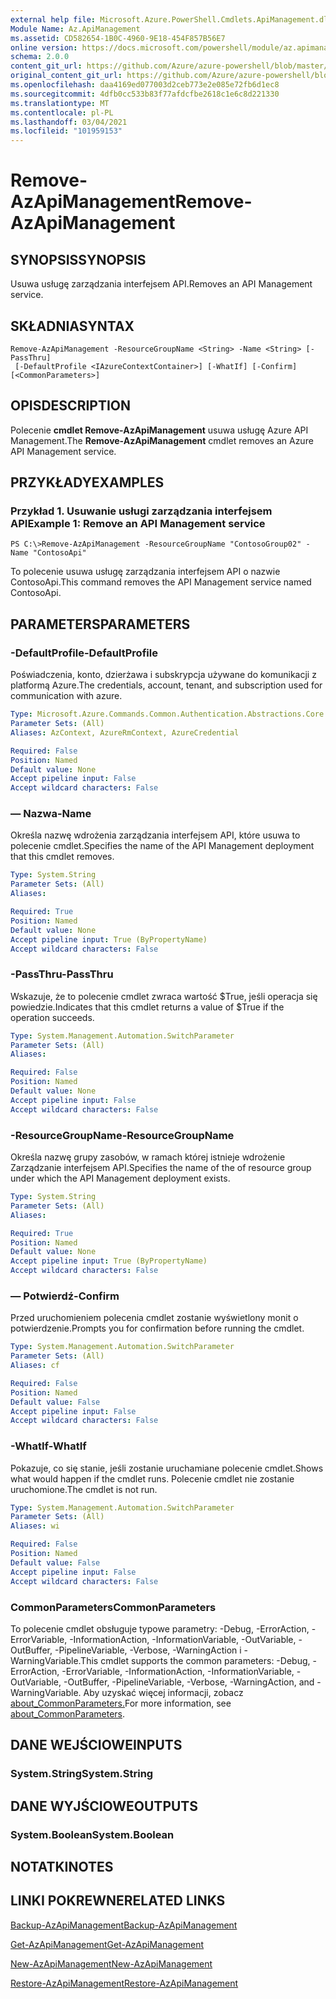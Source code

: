 ```yaml
---
external help file: Microsoft.Azure.PowerShell.Cmdlets.ApiManagement.dll-Help.xml
Module Name: Az.ApiManagement
ms.assetid: CD582654-1B0C-4960-9E18-454F857B56E7
online version: https://docs.microsoft.com/powershell/module/az.apimanagement/remove-azapimanagement
schema: 2.0.0
content_git_url: https://github.com/Azure/azure-powershell/blob/master/src/ApiManagement/ApiManagement/help/Remove-AzApiManagement.md
original_content_git_url: https://github.com/Azure/azure-powershell/blob/master/src/ApiManagement/ApiManagement/help/Remove-AzApiManagement.md
ms.openlocfilehash: daa4169ed077003d2ceb773e2e085e72fb6d1ec8
ms.sourcegitcommit: 4dfb0cc533b83f77afdcfbe2618c1e6c8d221330
ms.translationtype: MT
ms.contentlocale: pl-PL
ms.lasthandoff: 03/04/2021
ms.locfileid: "101959153"
---
```

# <span data-ttu-id="77e37-101">Remove-AzApiManagement</span><span class="sxs-lookup"><span data-stu-id="77e37-101">Remove-AzApiManagement</span></span>

## <span data-ttu-id="77e37-102">SYNOPSIS</span><span class="sxs-lookup"><span data-stu-id="77e37-102">SYNOPSIS</span></span>
<span data-ttu-id="77e37-103">Usuwa usługę zarządzania interfejsem API.</span><span class="sxs-lookup"><span data-stu-id="77e37-103">Removes an API Management service.</span></span>

## <span data-ttu-id="77e37-104">SKŁADNIA</span><span class="sxs-lookup"><span data-stu-id="77e37-104">SYNTAX</span></span>

```
Remove-AzApiManagement -ResourceGroupName <String> -Name <String> [-PassThru]
 [-DefaultProfile <IAzureContextContainer>] [-WhatIf] [-Confirm] [<CommonParameters>]
```

## <span data-ttu-id="77e37-105">OPIS</span><span class="sxs-lookup"><span data-stu-id="77e37-105">DESCRIPTION</span></span>
<span data-ttu-id="77e37-106">Polecenie **cmdlet Remove-AzApiManagement** usuwa usługę Azure API Management.</span><span class="sxs-lookup"><span data-stu-id="77e37-106">The **Remove-AzApiManagement** cmdlet removes an Azure API Management service.</span></span>

## <span data-ttu-id="77e37-107">PRZYKŁADY</span><span class="sxs-lookup"><span data-stu-id="77e37-107">EXAMPLES</span></span>

### <span data-ttu-id="77e37-108">Przykład 1. Usuwanie usługi zarządzania interfejsem API</span><span class="sxs-lookup"><span data-stu-id="77e37-108">Example 1: Remove an API Management service</span></span>
```
PS C:\>Remove-AzApiManagement -ResourceGroupName "ContosoGroup02" -Name "ContosoApi"
```

<span data-ttu-id="77e37-109">To polecenie usuwa usługę zarządzania interfejsem API o nazwie ContosoApi.</span><span class="sxs-lookup"><span data-stu-id="77e37-109">This command removes the API Management service named ContosoApi.</span></span>

## <span data-ttu-id="77e37-110">PARAMETERS</span><span class="sxs-lookup"><span data-stu-id="77e37-110">PARAMETERS</span></span>

### <span data-ttu-id="77e37-111">-DefaultProfile</span><span class="sxs-lookup"><span data-stu-id="77e37-111">-DefaultProfile</span></span>
<span data-ttu-id="77e37-112">Poświadczenia, konto, dzierżawa i subskrypcja używane do komunikacji z platformą Azure.</span><span class="sxs-lookup"><span data-stu-id="77e37-112">The credentials, account, tenant, and subscription used for communication with azure.</span></span>

```yaml
Type: Microsoft.Azure.Commands.Common.Authentication.Abstractions.Core.IAzureContextContainer
Parameter Sets: (All)
Aliases: AzContext, AzureRmContext, AzureCredential

Required: False
Position: Named
Default value: None
Accept pipeline input: False
Accept wildcard characters: False
```

### <span data-ttu-id="77e37-113">— Nazwa</span><span class="sxs-lookup"><span data-stu-id="77e37-113">-Name</span></span>
<span data-ttu-id="77e37-114">Określa nazwę wdrożenia zarządzania interfejsem API, które usuwa to polecenie cmdlet.</span><span class="sxs-lookup"><span data-stu-id="77e37-114">Specifies the name of the API Management deployment that this cmdlet removes.</span></span>

```yaml
Type: System.String
Parameter Sets: (All)
Aliases:

Required: True
Position: Named
Default value: None
Accept pipeline input: True (ByPropertyName)
Accept wildcard characters: False
```

### <span data-ttu-id="77e37-115">-PassThru</span><span class="sxs-lookup"><span data-stu-id="77e37-115">-PassThru</span></span>
<span data-ttu-id="77e37-116">Wskazuje, że to polecenie cmdlet zwraca wartość $True, jeśli operacja się powiedzie.</span><span class="sxs-lookup"><span data-stu-id="77e37-116">Indicates that this cmdlet returns a value of $True if the operation succeeds.</span></span>

```yaml
Type: System.Management.Automation.SwitchParameter
Parameter Sets: (All)
Aliases:

Required: False
Position: Named
Default value: None
Accept pipeline input: False
Accept wildcard characters: False
```

### <span data-ttu-id="77e37-117">-ResourceGroupName</span><span class="sxs-lookup"><span data-stu-id="77e37-117">-ResourceGroupName</span></span>
<span data-ttu-id="77e37-118">Określa nazwę grupy zasobów, w ramach której istnieje wdrożenie Zarządzanie interfejsem API.</span><span class="sxs-lookup"><span data-stu-id="77e37-118">Specifies the name of the of resource group under which the API Management deployment exists.</span></span>

```yaml
Type: System.String
Parameter Sets: (All)
Aliases:

Required: True
Position: Named
Default value: None
Accept pipeline input: True (ByPropertyName)
Accept wildcard characters: False
```

### <span data-ttu-id="77e37-119">— Potwierdź</span><span class="sxs-lookup"><span data-stu-id="77e37-119">-Confirm</span></span>
<span data-ttu-id="77e37-120">Przed uruchomieniem polecenia cmdlet zostanie wyświetlony monit o potwierdzenie.</span><span class="sxs-lookup"><span data-stu-id="77e37-120">Prompts you for confirmation before running the cmdlet.</span></span>

```yaml
Type: System.Management.Automation.SwitchParameter
Parameter Sets: (All)
Aliases: cf

Required: False
Position: Named
Default value: False
Accept pipeline input: False
Accept wildcard characters: False
```

### <span data-ttu-id="77e37-121">-WhatIf</span><span class="sxs-lookup"><span data-stu-id="77e37-121">-WhatIf</span></span>
<span data-ttu-id="77e37-122">Pokazuje, co się stanie, jeśli zostanie uruchamiane polecenie cmdlet.</span><span class="sxs-lookup"><span data-stu-id="77e37-122">Shows what would happen if the cmdlet runs.</span></span>
<span data-ttu-id="77e37-123">Polecenie cmdlet nie zostanie uruchomione.</span><span class="sxs-lookup"><span data-stu-id="77e37-123">The cmdlet is not run.</span></span>

```yaml
Type: System.Management.Automation.SwitchParameter
Parameter Sets: (All)
Aliases: wi

Required: False
Position: Named
Default value: False
Accept pipeline input: False
Accept wildcard characters: False
```

### <span data-ttu-id="77e37-124">CommonParameters</span><span class="sxs-lookup"><span data-stu-id="77e37-124">CommonParameters</span></span>
<span data-ttu-id="77e37-125">To polecenie cmdlet obsługuje typowe parametry: -Debug, -ErrorAction, -ErrorVariable, -InformationAction, -InformationVariable, -OutVariable, -OutBuffer, -PipelineVariable, -Verbose, -WarningAction i -WarningVariable.</span><span class="sxs-lookup"><span data-stu-id="77e37-125">This cmdlet supports the common parameters: -Debug, -ErrorAction, -ErrorVariable, -InformationAction, -InformationVariable, -OutVariable, -OutBuffer, -PipelineVariable, -Verbose, -WarningAction, and -WarningVariable.</span></span> <span data-ttu-id="77e37-126">Aby uzyskać więcej informacji, zobacz [about_CommonParameters.](http://go.microsoft.com/fwlink/?LinkID=113216)</span><span class="sxs-lookup"><span data-stu-id="77e37-126">For more information, see [about_CommonParameters](http://go.microsoft.com/fwlink/?LinkID=113216).</span></span>

## <span data-ttu-id="77e37-127">DANE WEJŚCIOWE</span><span class="sxs-lookup"><span data-stu-id="77e37-127">INPUTS</span></span>

### <span data-ttu-id="77e37-128">System.String</span><span class="sxs-lookup"><span data-stu-id="77e37-128">System.String</span></span>

## <span data-ttu-id="77e37-129">DANE WYJŚCIOWE</span><span class="sxs-lookup"><span data-stu-id="77e37-129">OUTPUTS</span></span>

### <span data-ttu-id="77e37-130">System.Boolean</span><span class="sxs-lookup"><span data-stu-id="77e37-130">System.Boolean</span></span>

## <span data-ttu-id="77e37-131">NOTATKI</span><span class="sxs-lookup"><span data-stu-id="77e37-131">NOTES</span></span>

## <span data-ttu-id="77e37-132">LINKI POKREWNE</span><span class="sxs-lookup"><span data-stu-id="77e37-132">RELATED LINKS</span></span>

[<span data-ttu-id="77e37-133">Backup-AzApiManagement</span><span class="sxs-lookup"><span data-stu-id="77e37-133">Backup-AzApiManagement</span></span>](./Backup-AzApiManagement.md)

[<span data-ttu-id="77e37-134">Get-AzApiManagement</span><span class="sxs-lookup"><span data-stu-id="77e37-134">Get-AzApiManagement</span></span>](./Get-AzApiManagement.md)

[<span data-ttu-id="77e37-135">New-AzApiManagement</span><span class="sxs-lookup"><span data-stu-id="77e37-135">New-AzApiManagement</span></span>](./New-AzApiManagement.md)

[<span data-ttu-id="77e37-136">Restore-AzApiManagement</span><span class="sxs-lookup"><span data-stu-id="77e37-136">Restore-AzApiManagement</span></span>](./Restore-AzApiManagement.md)


